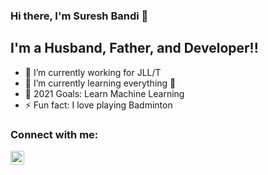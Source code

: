 ### Hi there, I'm Suresh Bandi 👋


## I'm a Husband, Father, and Developer!!

- 🔭 I’m currently working for JLL/T
- 🌱 I’m currently learning everything 🤣
- 🥅 2021 Goals: Learn Machine Learning
- ⚡ Fun fact: I love playing Badminton

### Connect with me:

[<img align="left" alt="Suresh Bandi | LinkedIn" width="22px" src="https://cdn.jsdelivr.net/npm/simple-icons@v3/icons/linkedin.svg" />][linkedin]

<br />


[linkedin]: https://linkedin.com/in/sureshbandi
